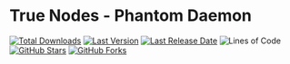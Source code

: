 # True Nodes - Phantom Daemon

[![Total Downloads](https://img.shields.io/github/downloads/TrueNodes/phantom/total.svg)](https://github.com/TrueNodes/phantom/releases)
[![Last Version](https://img.shields.io/github/release/TrueNodes/phantom/all.svg)](https://github.com/TrueNodes/phantom/releases)
[![Last Release Date](https://img.shields.io/github/release-date/TrueNodes/phantom.svg)](https://github.com/TrueNodes/phantom/releases/latest)
![Lines of Code](https://img.shields.io/tokei/lines/github/TrueNodes/phantom.svg)
[![GitHub Stars](https://img.shields.io/github/stars/TrueNodes/phantom.svg)](https://github.com/TrueNodes/phantom/stargazers)
[![GitHub Forks](https://img.shields.io/github/forks/TrueNodes/phantom.svg)](https://github.com/TrueNodes/phantom/network)
